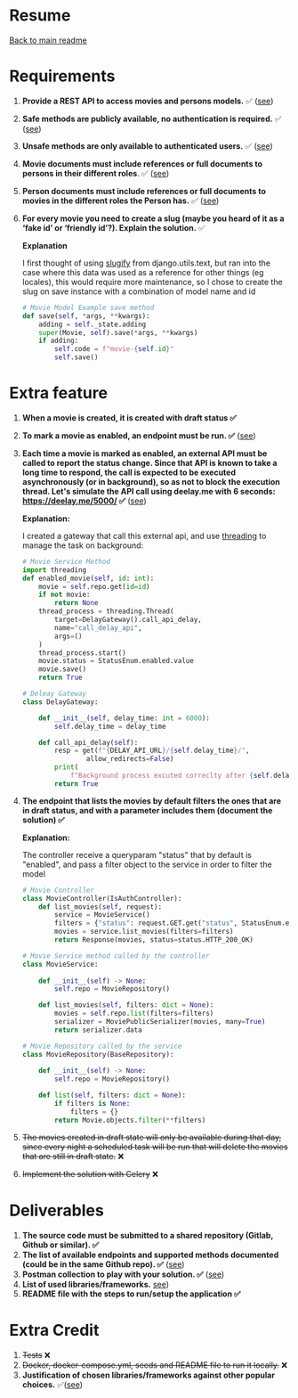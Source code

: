 # Resume

[Back to main readme](../README.md)

# Requirements

1. **Provide a REST API to access movies and persons models.** ✅ ([see](ENDPOINTS.md#endpoints))
2. **Safe methods are publicly available, no authentication is required.** ✅ ([see](ENDPOINTS.md#permissions))
3. **Unsafe methods are only available to authenticated users.** ✅ ([see](ENDPOINTS.md#permissions))
4. **Movie documents must include references or full documents to persons in their different roles**. ✅ ([see](ENDPOINTS.md#list-movies))
5. **Person documents must include references or full documents to movies in the different roles the Person has.** ✅ ([see](ENDPOINTS.md#list-users))
6. **For every movie you need to create a slug (maybe you heard of it as a ‘fake id’ or ‘friendly id’?). Explain the solution.** ✅

    **Explanation**

    I first thought of using [slugify]("https://docs.djangoproject.com/en/4.1/ref/utils/#django.utils.text.slugify") from django.utils.text, but ran into the case where this data was used as a reference for other things (eg locales), this would require more maintenance, so I chose to create the slug on save instance with a combination of model name and id

    ```python
    # Movie Model Example save method
    def save(self, *args, **kwargs):
        adding = self._state.adding
        super(Movie, self).save(*args, **kwargs)
        if adding:
            self.code = f"movie-{self.id}"
            self.save()

    ```

# Extra feature

1. **When a movie is created, it is created with draft status ✅**
2. **To mark a movie as enabled, an endpoint must be run. ✅** ([see](ENDPOINTS.md#enabled-movie))
3. **Each time a movie is marked as enabled, an external API must be called to report the status change. Since that API is known to take a long time to respond, the call is expected to be executed asynchronously (or in background), so as not to block the execution thread. Let's simulate the API call using deelay.me with 6 seconds: <https://deelay.me/5000/> ✅** ([see](/resources/gateways/delay_gateway.py))

    **Explanation:**

    I created a gateway that call this external api, and use [threading](https://docs.python.org/3/library/threading.html) to manage the task on background:

    ```python
    # Movie Service Method
    import threading
    def enabled_movie(self, id: int):
        movie = self.repo.get(id=id)
        if not movie:
            return None
        thread_process = threading.Thread(
            target=DelayGateway().call_api_delay,
            name="call_delay_api",
            args=()
        )
        thread_process.start()
        movie.status = StatusEnum.enabled.value
        movie.save()
        return True
    
    # Deleay Gateway
    class DelayGateway:

        def __init__(self, delay_time: int = 6000):
            self.delay_time = delay_time

        def call_api_delay(self):
            resp = get(f"{DELAY_API_URL}/{self.delay_time}/",
                    allow_redirects=False)
            print(
                f"Background process excuted correclty after {self.delay_time} ms")
            return True
    
    ```

4. **The endpoint that lists the movies by default filters the ones that are in draft status, and with a parameter includes them (document the solution) ✅**

    **Explanation:**

    The controller receive a queryparam "status" that by default is "enabled", and pass a filter object to the service in order to filter the model

    ```python
    # Movie Controller
    class MovieController(IsAuthController):
        def list_movies(self, request):
            service = MovieService()
            filters = {"status": request.GET.get("status", StatusEnum.enabled.value)}
            movies = service.list_movies(filters=filters)
            return Response(movies, status=status.HTTP_200_OK)

    # Movie Service method called by the controller
    class MovieService:
        
        def __init__(self) -> None:
            self.repo = MovieRepository()

        def list_movies(self, filters: dict = None):
            movies = self.repo.list(filters=filters)
            serializer = MoviePublicSerializer(movies, many=True)
            return serializer.data

    # Movie Repository called by the service
    class MovieRepository(BaseRepository):
        
        def __init__(self) -> None:
            self.repo = MovieRepository()

        def list(self, filters: dict = None):
            if filters is None:
                filters = {}
            return Movie.objects.filter(**filters)
    ```

5. ~~The movies created in draft state will only be available during that day, since every night a scheduled task will be run that will delete the movies that are still in draft state.~~ ❌
6. ~~Implement the solution with Celery~~ ❌

# Deliverables

1. **The source code must be submitted to a shared repository (Gitlab, Github or similar). ✅**
2. **The list of available endpoints and supported methods documented (could be in the same Github repo). ✅** ([see](ENDPOINTS.md))
3. **Postman collection to play with your solution. ✅** ([see](/MOVIES.postman_collection.json))
4. **List of used libraries/frameworks.** [see](../README.md#tools-))
5. **README file with the steps to run/setup the application ✅**

# Extra Credit

1. ~~Tests~~ ❌
2. ~~Docker, docker-compose.yml, seeds and README file to run it locally.~~ ❌
3. **Justification of chosen libraries/frameworks against other popular choices.** ✅([see](../README.md#tools-))
